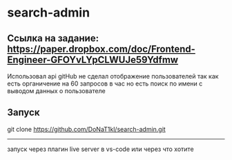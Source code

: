 # search-admin
## Ссылка на задание: https://paper.dropbox.com/doc/Frontend-Engineer-GFOYvLYpCLWUJe59Ydfmw
Использовал api gitHub не сделал отображение пользователей так как есть органичение на 60 запросов в час но есть поиск по имени с выводом данных о пользователе
## Запуск
git clone https://github.com/DoNaT1kl/search-admin.git
___
запуск через плагин live server в vs-code или через что хотите
